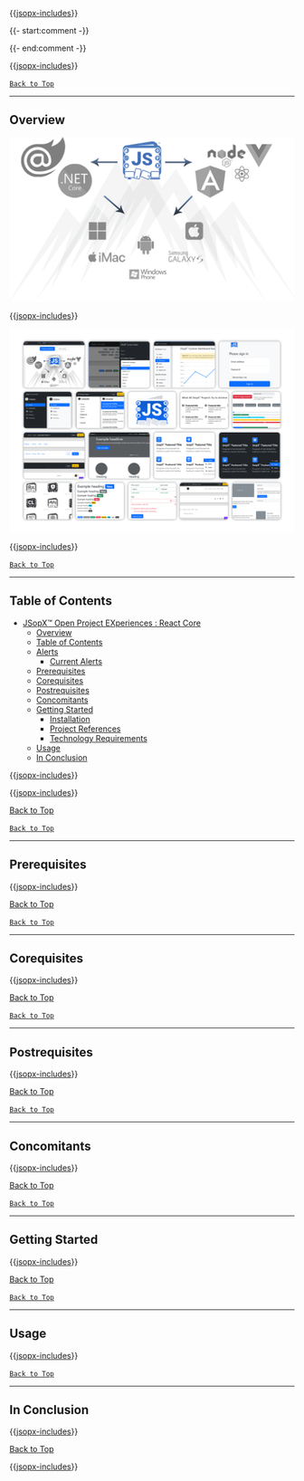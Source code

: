 ﻿{{[jsopx-includes](jsopx.ReactCore/Master/p1/v1/Includes/Sections/README/Header.md)}}

{{- start:comment -}}
<!-- START JSOPX NOVA DOCX HEADER
group: 'JSopX Git Hub Repositories'
subGroup: 'JSopX React Core'
isDraft: false
isProductionReady: true
toc: true
END JSOPX NOVA DOCX HEADER -->
{{- end:comment -}}

{{[jsopx-includes](AllGlobal/Master/Includes/Common/Draft-Notice.md)}}



[`Back to Top`](#table-of-contents)

---

## Overview

![JSopX™ Open Project EXperiences Collection of Projects](https://github.com/JasonSilvestri/JSopX.BridgeTooFar/blob/master/JSopX.BridgeTooFar/doc-assets/JsopX-Splash-Screen-v-0.png)

{{[jsopx-includes](jsopx.ReactCore/Master/p1/v1/Includes/Sections/README/Overview.md)}}

![JSopX™ Open Project EXperiences Assets Projects](https://github.com/JasonSilvestri/JSopX.BridgeTooFar/blob/master/JSopX.BridgeTooFar/doc-assets/bootstrap-themes.png)


{{[jsopx-includes](AllGlobal/Master/Includes/Common/Current-Phase.md)}}


[`Back to Top`](#table-of-contents)

---

## Table of Contents

- [JSopX™ Open Project EXperiences : React Core](#jsopx-open-project-experiences--react-core)
  - [Overview](#overview)
  - [Table of Contents](#table-of-contents)
  - [Alerts](#alerts)
    - [Current Alerts](#current-alerts)
  - [Prerequisites](#prerequisites)
  - [Corequisites](#corequisites)
  - [Postrequisites](#postrequisites)
  - [Concomitants](#concomitants)
  - [Getting Started](#getting-started)
    - [Installation](#rclxproper--installation)
    - [Project References](#rclxproper--project-references)  
    - [Technology Requirements](#rclxproper--technology-requirements)  
  - [Usage](#usage)
  - [In Conclusion](#in-conclusion)


{{[jsopx-includes](AllGlobal/Master/Includes/Common/Alerts.md)}}

{{[jsopx-includes](AllGlobal/Master/Includes/Common/Alerts-Current.md)}}

[Back to Top](#table-of-contents)


[`Back to Top`](#table-of-contents)

---

## Prerequisites

{{[jsopx-includes](jsopx.ReactCore/Master/p1/v1/Includes/Sections/README/Prerequisites.md)}}

[Back to Top](#table-of-contents)


[`Back to Top`](#table-of-contents)

---

## Corequisites

{{[jsopx-includes](jsopx.ReactCore/Master/p1/v1/Includes/Sections/README/Corequisites.md)}}

[Back to Top](#table-of-contents)


[`Back to Top`](#table-of-contents)

---

## Postrequisites

{{[jsopx-includes](jsopx.ReactCore/Master/p1/v1/Includes/Sections/README/Postrequisites.md)}}

[Back to Top](#table-of-contents)


[`Back to Top`](#table-of-contents)

---

## Concomitants

{{[jsopx-includes](jsopx.ReactCore/Master/p1/v1/Includes/Sections/README/Concomitants.md)}}

[Back to Top](#table-of-contents)


[`Back to Top`](#table-of-contents)

---

## Getting Started

{{[jsopx-includes](jsopx.ReactCore/Master/p1/v1/Includes/Sections/README/GettingStarted.md)}}

[Back to Top](#table-of-contents)


[`Back to Top`](#table-of-contents)

---

## Usage

{{[jsopx-includes](jsopx.ReactCore/Master/p1/v1/Includes/Sections/README/Usage.md)}}


[`Back to Top`](#table-of-contents)

---

## In Conclusion

{{[jsopx-includes](jsopx.ReactCore/Master/p1/v1/Includes/Sections/README/InConclusion.md)}}

[Back to Top](#table-of-contents)

{{[jsopx-includes](AllGlobal/Master/Includes/Layout/Footer.md)}}